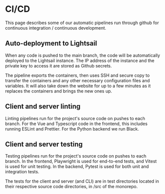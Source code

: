 # CI/CD

This page describes some of our automatic pipelines run through github for continuous integration / continuous development.

## Auto-deployment to Lightsail

When any code is pushed to the main branch, the code will be automatically deployed to the Lightsail instance. The IP address of the instance and the private key to access it are stored as Github secrets.

The pipeline exports the containers, then uses SSH and secure copy to transfer the containers and any other necessary configuration files and variables. It will also take down the website for up to a few minutes as it replaces the containers and brings the new ones up.

## Client and server linting

Linting pipelines run for the project's source code on pushes to each branch. For the Vue and Typescript code in the frontend, this includes running ESLint and Prettier. For the Python backend we run Black.

## Client and server testing

Testing pipelines run for the project's source code on pushes to each branch. In the frontend, Playwright is used for end-to-end tests, and Vitest is used for unit testing. In the backend, Pytest is used for both unit and integration tests.

The tests for the client and server (and CLI) are in test directories located in their respective source code directories, in /src of the monorepo.
